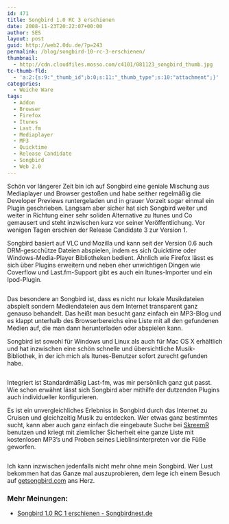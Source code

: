 ```yaml
---
id: 471
title: Songbird 1.0 RC 3 erschienen
date: 2008-11-23T20:22:07+00:00
author: SES
layout: post
guid: http://web2.0du.de/?p=243
permalink: /blog/songbird-10-rc-3-erschienen/
thumbnail:
  - http://cdn.cloudfiles.mosso.com/c4101/081123_songbird_thumb.jpg
tc-thumb-fld:
  - 'a:2:{s:9:"_thumb_id";b:0;s:11:"_thumb_type";s:10:"attachment";}'
categories:
  - Weiche Ware
tags:
  - Addon
  - Browser
  - Firefox
  - Itunes
  - Last.fm
  - Mediaplayer
  - MP3
  - Quicktime
  - Release Candidate
  - Songbird
  - Web 2.0
---
```

Schön vor längerer Zeit bin ich auf Songbird eine geniale Mischung aus Mediaplayer und Browser gestoßen und habe seither regelmäßig die Developer Previews runtergeladen und in grauer Vorzeit sogar einmal ein Plugin geschrieben. Langsam aber sicher hat sich Songbird weiter und weiter in Richtung einer sehr soliden Alternative zu Itunes und Co gemausert und steht inzwischen kurz vor seiner Veröffentlichung. Vor wenigen Tagen erschien der Release Candidate 3 zur Version 1.

Songbird basiert auf VLC und Mozilla und kann seit der Version 0.6 auch DRM-gescchütze Dateien abspielen, indem es sich Quicktime oder Windows-Media-Player Bibliotheken bedient. Ähnlich wie Firefox lässt es sich über Plugins erweitern und neben eher unwichtigen Dingen wie Coverflow und Last.fm-Support gibt es auch ein Itunes-Importer und ein Ipod-Plugin.

<img loading="lazy"  title="Songbird beim abspielen eines MusikBlogs." src="http://cdn.cloudfiles.mosso.com/c4101/081123_songbird_1.png" alt=""   />

Das besondere an Songbird ist, dass es nicht nur lokale Musikdateien abspielt sondern Mediendateien aus dem Internet transparent ganz genauso behandelt. Das heißt man besucht ganz einfach ein MP3-Blog und es klappt unterhalb des Browserbereichs eine Liste mit all den gefundenen Medien auf, die man dann herunterladen oder abspielen kann.

Songbird ist sowohl für Windows und Linux als auch für Mac OS X erhältlich und hat inzwischen eine schön schnelle und übersichtliche Musik-Bibliothek, in der ich mich als Itunes-Benutzer sofort zurecht gefunden habe.

<img loading="lazy"  title="Die Songbird Musikbibliothek" src="http://cdn.cloudfiles.mosso.com/c4101/081123_songbird_2.png" alt=""   />

Integriert ist Standardmäßig Last-fm, was mir persönlich ganz gut passt. Wie schon erwähnt lässt sich Songbird aber mithilfe der dutzenden Plugins auch individueller konfigurieren.

Es ist ein unvergleichliches Erlebniss in Songbird durch das Internet zu Cruisen und gleichzeitig Musik zu entdecken. Wer etwas ganz bestimmtes sucht, kann aber auch ganz einfach die eingebaute Suche bei [SkreemR](http://skreemr.com/) benutzen und kriegt mit ziemlicher Sicherheit eine ganze Liste mit kostenlosen MP3&#8217;s und Proben seines Lieblinsinterpreten vor die Füße geworfen.

<img loading="lazy"  title="SkreemR in Songbird" src="http://cdn.cloudfiles.mosso.com/c4101/081123_songbird_3.png" alt=""   />

Ich kann inzwischen jedenfalls nicht mehr ohne mein Songbird. Wer Lust bekommen hat das Ganze mal auszuprobieren, dem lege ich einem Besuch auf [getsongbird.com](http://getsongbird.com/) ans Herz.

### Mehr Meinungen:

  * [Songbird 1.0 RC 1 erschienen - Songbirdnest.de](http://www.songbirdnest.de/)
